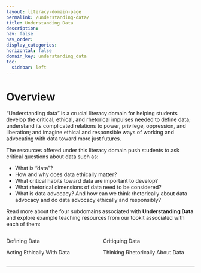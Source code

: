 ```yaml
---
layout: literacy-domain-page
permalink: /understanding-data/
title: Understanding Data
description:
nav: false
nav_order:
display_categories:
horizontal: false
domain_key: understanding_data
toc:
  sidebar: left
---
```


# Overview

“Understanding data” is a crucial literacy domain for helping students develop the critical, ethical, and rhetorical impulses needed to define data; understand its complicated relations to power, privilege, oppression, and liberation; and imagine ethical and responsible ways of working and advocating with data toward more just futures.

The resources offered under this literacy domain push students to ask critical questions about data such as:

- What is “data”?
- How and why does data ethically matter?
- What critical habits toward data are important to develop?
- What rhetorical dimensions of data need to be considered?
- What is data advocacy? And how can we think rhetorically about data advocacy and do data advocacy ethically and responsibly?

<!--
<div>
  <blockquote class="block-warning">
    On this page you can read more about the four subdomains that fall under Understanding Data and see example teaching resources associated with each of them.
  </blockquote>
</div>
-->

Read more about the four subdomains associated with **Understanding Data** and explore example teaching resources from our tookit associated with each of them:

<div style="margin-top: 2em; margin-bottom: 2em; display: flex; flex-wrap: wrap; justify-content: center; gap: 1em; max-width: 600px; margin-left: auto; margin-right: auto;">
  <sl-button variant="primary" size="large" outline href="{{ site.baseurl }}/understanding-data/#defining-data" style="flex: 1 1 45%; min-width: 200px;">Defining Data</sl-button>
  <sl-button variant="primary" size="large" outline href="{{ site.baseurl }}/understanding-data/#critiquing-data" style="flex: 1 1 45%; min-width: 200px;">Critiquing Data</sl-button>
  <sl-button variant="primary" size="large" outline href="{{site.baseurl}}/understanding-data/#acting-ethically-with-data" style="flex: 1 1 45%; min-width: 200px;">Acting Ethically With Data</sl-button>
  <sl-button variant="primary" size="large" outline href="{{site.baseurl}}/understanding-data/#thinking-rhetorically-about-data" style="flex: 1 1 45%; min-width: 200px;">Thinking Rhetorically About Data</sl-button>
</div>

---
